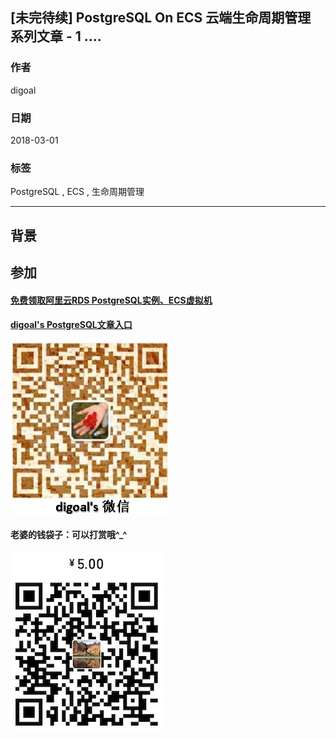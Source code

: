 ## [未完待续] PostgreSQL On ECS 云端生命周期管理 系列文章 - 1 ....  
                                                           
### 作者                                                           
digoal                                                           
                                                           
### 日期                                                           
2018-03-01                                                         
                                                           
### 标签                                                           
PostgreSQL , ECS , 生命周期管理   
                                                           
----                                                           
                                                           
## 背景    



## 参加
  
  
  
  
  
  
  
  
  
  
  
  
  
  
#### [免费领取阿里云RDS PostgreSQL实例、ECS虚拟机](https://free.aliyun.com/ "57258f76c37864c6e6d23383d05714ea")
  
  
#### [digoal's PostgreSQL文章入口](https://github.com/digoal/blog/blob/master/README.md "22709685feb7cab07d30f30387f0a9ae")
  
  
![digoal's weixin](../pic/digoal_weixin.jpg "f7ad92eeba24523fd47a6e1a0e691b59")
  
  
#### 老婆的钱袋子：可以打赏哦^_^  
![wife's weixin ds](../pic/wife_weixin_ds.jpg "acd5cce1a143ef1d6931b1956457bc9f")
  

